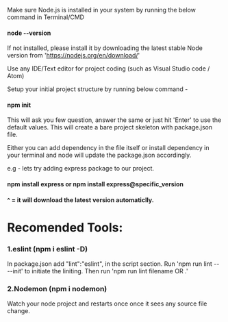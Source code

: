 Make sure Node.js is installed in your system by running the below command in Terminal/CMD
  
####  node --version

If not installed, please install it by downloading the latest stable Node version from 'https://nodejs.org/en/download/'


Use any IDE/Text editor for project coding (such as Visual Studio code / Atom)


Setup your initial project structure by running below command - 

####    npm init

This will ask you few question, answer the same or just hit 'Enter' to use the default values. This will create a bare project skeleton with package.json file.


Either you can add dependency in the file itself or install dependency in your terminal and node will update the package.json accordingly.

 e.g - lets try adding express package to our project.

#### npm install express or npm install express@specific_version

#### ^ = it will download the latest version automaticlly.



# Recomended Tools:

### 1.eslint (npm i eslint -D)

 In package.json add "lint":"eslint", in the script section.
 Run 'npm run lint -- --init' to initiate the liniting.
 Then run 'npm run lint filename OR .'

### 2.Nodemon (npm i nodemon)

 Watch your node project and restarts once once it sees any source file change.

 

 





